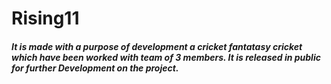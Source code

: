 # Rising11 
<h5>It is made with a purpose of development a cricket fantatasy cricket which have been worked with team of 3 members. 
  It is released in public for further Development on the project.
  </h5>
